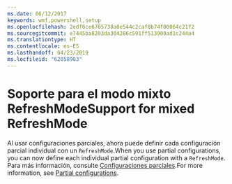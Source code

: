 ```yaml
---
ms.date: 06/12/2017
keywords: wmf,powershell,setup
ms.openlocfilehash: 2edf6ce6705738a0e544c2caf8b74f00064c21f2
ms.sourcegitcommit: e7445ba8203da304286c591ff513900ad1c244a4
ms.translationtype: HT
ms.contentlocale: es-ES
ms.lasthandoff: 04/23/2019
ms.locfileid: "62058903"
---
```

# <a name="support-for-mixed-refreshmode"></a><span data-ttu-id="a86fb-102">Soporte para el modo mixto RefreshMode</span><span class="sxs-lookup"><span data-stu-id="a86fb-102">Support for mixed RefreshMode</span></span>

<span data-ttu-id="a86fb-103">Al usar configuraciones parciales, ahora puede definir cada configuración parcial individual con un `RefreshMode`.</span><span class="sxs-lookup"><span data-stu-id="a86fb-103">When you use partial configurations, you can now define each individual partial configuration with a `RefreshMode`.</span></span>
<span data-ttu-id="a86fb-104">Para más información, consulte [Configuraciones parciales](https://msdn.microsoft.com/powershell/dsc/partialconfigs).</span><span class="sxs-lookup"><span data-stu-id="a86fb-104">For more information, see [Partial configurations](https://msdn.microsoft.com/powershell/dsc/partialconfigs).</span></span>
